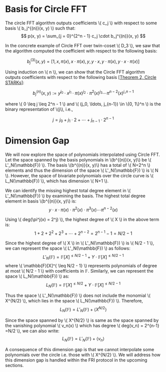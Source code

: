 # Basis for Circle FFT

The circle FFT algorithm outputs coefficients \\( c_j \\) with respect to some basis \\( b_j^{(n)}(x, y) \\) such that:
$$
p(x, y) = \sum_{j = 0}^{2^n - 1} c_j \cdot b_j^{(n)}(x, y)
$$

In the concrete example of Circle FFT over twin-coset \\( D_3 \\), we saw that the algorithm computed the coefficient with respect to the following basis:

$$b^{(3)}_j(x, y) = [1, x, \pi(x), x \cdot \pi(x), y, y \cdot x, y \cdot \pi(x), y \cdot x \cdot \pi(x)]$$

Using induction on \\( n \\), we can show that the Circle FFT algorithm outputs coefficients with respect to the following basis [[Theorem 2, Circle STARKs](https://eprint.iacr.org/2024/278.pdf)]:

$$
b^{(n)}_j(x, y) := y^{j_0} \cdot x^{j_1} \cdot \pi(x)^{j_2} \cdot \pi^2(x)^{j_3} \cdots \pi^{n-2}(x)^{j\_{n-1}}
$$
 
where \\( 0 \leq j \leq 2^n - 1 \\) and \\( (j_0, \ldots, j_{n-1}) \in \\{0, 1\\}^n \\) is the binary representation of \\(j\\), i.e., 

$$
j = j_0 + j_1 \cdot 2 + \cdots + j_{n-1} \cdot 2^{n-1}
$$ 

# Dimension Gap
We will now explore the space of polynomials interpolated using Circle FFT. Let the space spanned by the basis polynomials in \\(b^{(n)}(x, y)\\) be \\( L'_N(\mathbb{F}) \\). The basis \\(b^{(n)}(x, y)\\) has a total of \\( N=2^n \\) elements and thus the dimension of the space \\( L'_N(\mathbb{F}) \\) is \\( N \\). However, the space of bivariate polynomials over the circle curve is \\( L_N(\mathbb{F}) \\), which has dimension \\( N+1 \\).

We can identify the missing highest total degree element in \\( L'_N(\mathbb{F}) \\) by examining the basis. The highest total degree element in basis \\(b^{(n)}(x, y)\\) is:
$$y \cdot x \cdot \pi(x) \cdot \pi^2(x) \cdot \pi^3(x) \cdots \pi^{n-2}(x)$$

Using \\( deg(\pi^j(x) = 2^j) \\), the highest degree of \\( X \\) in the above term is:
$$1 + 2 + 2^2 + 2^3 + \cdots + 2^{n-2} = 2^{n-1} - 1 = N/2 - 1$$

Since the highest degree of \\( X \\) in \\( L'_N(\mathbb{F}) \\) is \\( N/2 - 1 \\), we can represent the space \\( L'_N(\mathbb{F}) \\) as follows:
$$
L'_N(\mathbb{F}) = \mathbb{F}[X]^{ \leq N/2 - 1} + Y \cdot \mathbb{F}[X]^{ \leq N/2 - 1} 
$$
where \\( \mathbb{F}[X]^{ \leq N/2 - 1} \\) represents polynomials of degree at most \\( N/2 - 1 \\) with coefficients in $\mathbb{F}$. Similarly, we can represent the space \\( L_N(\mathbb{F}) \\) as:
$$
L_N(\mathbb{F}) = \mathbb{F}[X]^{ \leq N/2} + Y \cdot \mathbb{F}[X]^{ \leq N/2 - 1} 
$$

Thus the space \\( L'_N(\mathbb{F}) \\) does not include the monomial \\( X^{N/2} \\), which lies in the space \\( L_N(\mathbb{F}) \\). Therefore,
$$
L_N(\mathbb{F}) = L'_N(\mathbb{F}) + \langle X^{N/2} \rangle
$$

Since the space spanned by \\( X^{N/2} \\) is same as the space spanned by the vanishing polynomial \\( v_n(x) \\) which has degree \\( deg(v_n) = 2^{n-1} =N/2 \\), we can also write:
$$
L_N(\mathbb{F}) = L'_N(\mathbb{F}) + \langle v_n \rangle
$$

A consequence of this dimension gap is that we cannot interpolate some polynomials over the circle i.e. those with \\( X^{N/2} \\). We will address how this dimension gap is handled within the FRI protocol in the upcoming sections.